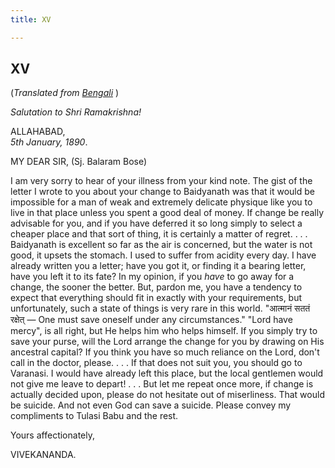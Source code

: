 ```yaml
---
title: XV

---
```





  

  


## XV

(*Translated from [Bengali](b6021e6015.pdf)* )

*Salutation to Shri Ramakrishna!*

ALLAHABAD,  
*5th January, 1890*.

MY DEAR SIR, (Sj. Balaram Bose)

I am very sorry to hear of your illness from your kind note. The gist of
the letter I wrote to you about your change to Baidyanath was that it
would be impossible for a man of weak and extremely delicate physique
like you to live in that place unless you spent a good deal of money. If
change be really advisable for you, and if you have deferred it so long
simply to select a cheaper place and that sort of thing, it is certainly
a matter of regret. . . . Baidyanath is excellent so far as the air is
concerned, but the water is not good, it upsets the stomach. I used to
suffer from acidity every day. I have already written you a letter; have
you got it, or finding it a bearing letter, have you left it to its
fate? In my opinion, if you *have* to go away for a change, the sooner
the better. But, pardon me, you have a tendency to expect that
everything should fit in exactly with your requirements, but
unfortunately, such a state of things is very rare in this world.
"आत्मानं सततं रक्षेत् — One must save oneself under any circumstances."
"Lord have mercy", is all right, but He helps him who helps himself. If
you simply try to save your purse, will the Lord arrange the change for
you by drawing on His ancestral capital? If you think you have so much
reliance on the Lord, don't call in the doctor, please. . . . If that
does not suit you, you should go to Varanasi. I would have already left
this place, but the local gentlemen would not give me leave to depart! .
. . But let me repeat once more, if change is actually decided upon,
please do not hesitate out of miserliness. That would be suicide. And
not even God can save a suicide. Please convey my compliments to Tulasi
Babu and the rest.

Yours affectionately,

VIVEKANANDA.



